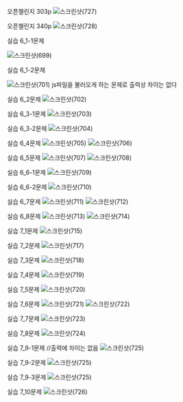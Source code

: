 오픈챌린지 303p
![스크린샷(727)](https://github.com/ks2019575010/webprograming/assets/48661594/27240406-db13-4f9f-9bb2-2976275721d9)

오픈챌린지 340p
![스크린샷(728)](https://github.com/ks2019575010/webprograming/assets/48661594/28f683c8-63c4-4a86-87ca-5aedd9bac4bb)


실습 6_1-1문제 

![스크린샷(699)](https://github.com/ks2019575010/webprograming/assets/48661594/58a0c494-e65c-4c26-8f5a-852f9d7dcc49)

실습 6_1-2문제

![스크린샷(701)](https://github.com/ks2019575010/webprograming/assets/48661594/a319286b-ba1b-4e1f-9f7d-c6307597d566)
js파일을 불러오게 하는 문제로 출력상 차이는 없다

실습 6_2문제
![스크린샷(702)](https://github.com/ks2019575010/webprograming/assets/48661594/22f60bb3-57ac-4c97-9aac-afc5f1ea9624)


실습 6_3-1문제 
![스크린샷(703)](https://github.com/ks2019575010/webprograming/assets/48661594/138beb7d-c8f0-48fb-8277-e72052002b9c)


실습 6_3-2문제
![스크린샷(704)](https://github.com/ks2019575010/webprograming/assets/48661594/4c06fe9a-54c8-4533-a5eb-abf7a7454254)

실습 6_4문제
![스크린샷(705)](https://github.com/ks2019575010/webprograming/assets/48661594/900dec65-d70c-46df-b682-1c038338d4c8)
![스크린샷(706)](https://github.com/ks2019575010/webprograming/assets/48661594/3456bdf7-0eac-44f9-b93a-5285b993b946)

실습 6_5문제
![스크린샷(707)](https://github.com/ks2019575010/webprograming/assets/48661594/f68a495f-9d13-4835-844a-d18a06cf9cf3)
![스크린샷(708)](https://github.com/ks2019575010/webprograming/assets/48661594/60f7b242-df65-478a-87f4-8a8a455a0810)

실습 6_6-1문제 
![스크린샷(709)](https://github.com/ks2019575010/webprograming/assets/48661594/9b39107f-4f5a-42ed-a625-55a93a48908b)

실습 6_6-2문제
![스크린샷(710)](https://github.com/ks2019575010/webprograming/assets/48661594/3f0b32cb-3e14-48f6-947b-ad104f2020f6)

실습 6_7문제
![스크린샷(711)](https://github.com/ks2019575010/webprograming/assets/48661594/aa9d3e22-bfaa-4b5a-aaa1-2ffc59a38401)
![스크린샷(712)](https://github.com/ks2019575010/webprograming/assets/48661594/b4f0cfc8-0165-46c0-8610-292a141feca2)

실습 6_8문제
![스크린샷(713)](https://github.com/ks2019575010/webprograming/assets/48661594/aaaf3e4a-7332-4fd1-bdc7-f71d08ae052a)
![스크린샷(714)](https://github.com/ks2019575010/webprograming/assets/48661594/ea6e5082-046e-4f16-8238-b45d4987a58f)

실습 7_1문제
![스크린샷(715)](https://github.com/ks2019575010/webprograming/assets/48661594/fff7b896-24ca-4033-92cc-1f6866c9d94d)

실습 7_2문제
![스크린샷(717)](https://github.com/ks2019575010/webprograming/assets/48661594/b060862d-7305-4eb9-a88b-025b73f48859)

실습 7_3문제
![스크린샷(718)](https://github.com/ks2019575010/webprograming/assets/48661594/d278f714-b969-4b24-91b4-2dac1184046b)

실습 7_4문제
![스크린샷(719)](https://github.com/ks2019575010/webprograming/assets/48661594/ad145947-b4d2-43a7-8392-b06463c58316)

실습 7_5문제
![스크린샷(720)](https://github.com/ks2019575010/webprograming/assets/48661594/0874ac9b-c9c7-4572-a634-d0a25fa3e98f)

실습 7_6문제
![스크린샷(721)](https://github.com/ks2019575010/webprograming/assets/48661594/a901d6fb-ab36-4b2d-8ac0-b244269f0731)
![스크린샷(722)](https://github.com/ks2019575010/webprograming/assets/48661594/4f27c800-11aa-4403-b927-4500d1750097)

실습 7_7문제
![스크린샷(723)](https://github.com/ks2019575010/webprograming/assets/48661594/d2c68489-084d-480c-88f3-83f2fa548cbb)

실습 7_8문제
![스크린샷(724)](https://github.com/ks2019575010/webprograming/assets/48661594/87ac009b-ac7e-4072-b582-523b4a27e6b8)

실습 7_9-1문제 //출력에 차이는 없음
![스크린샷(725)](https://github.com/ks2019575010/webprograming/assets/48661594/eb739d00-3728-43fd-8078-522aa8b44600)

실습 7_9-2문제 
![스크린샷(725)](https://github.com/ks2019575010/webprograming/assets/48661594/606cd5d0-589c-4a1a-a675-d26b43fa0425)

실습 7_9-3문제
![스크린샷(725)](https://github.com/ks2019575010/webprograming/assets/48661594/a62f910e-ecfb-433b-851f-304f140f6fac)

실습 7_10문제
![스크린샷(726)](https://github.com/ks2019575010/webprograming/assets/48661594/ec62705c-5e1f-4ef1-af90-dd8f3304c85d)

